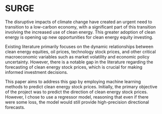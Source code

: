 # SURGE

The disruptive impacts of climate change have created an urgent need to transition to a low-carbon economy, with a significant part of this transition involving the increased use of clean energy. This greater adoption of clean energy is opening up new opportunities for clean energy equity investing.

Existing literature primarily focuses on the dynamic relationships between clean energy equities, oil prices, technology stock prices, and other critical macroeconomic variables such as market volatility and economic policy uncertainty. However, there is a notable gap in the literature regarding the forecasting of clean energy stock prices, which is crucial for making informed investment decisions.

This paper aims to address this gap by employing machine learning methods to predict clean energy stock prices. Initially, the primary objective of the project was to predict the direction of clean energy stock prices. However, I chose to use a regressor model, reasoning that even if there were some loss, the model would still provide high-precision directional forecasts.
